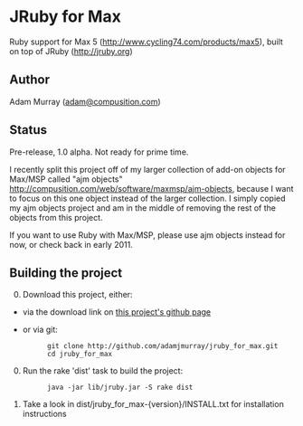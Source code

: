 # JRuby for Max #

Ruby support for Max 5 (<http://www.cycling74.com/products/max5>), built on top of JRuby (<http://jruby.org>)

  
## Author ##

Adam Murray (adam@compusition.com)


## Status ##

Pre-release, 1.0 alpha. Not ready for prime time.

I recently split this project off of my larger collection of add-on objects for Max/MSP called "ajm objects" <http://compusition.com/web/software/maxmsp/ajm-objects>, because I want to focus on this one object instead
of the larger collection. I simply copied my ajm objects project and am in the middle of removing the rest of
the objects from this project.

If you want to use Ruby with Max/MSP, please use ajm objects instead for now, or check back in early 2011.


## Building the project

0. Download this project, either:
 * via the download link on [this project's github page](http://github.com/adamjmurray/jruby_for_max)
 * or via git:

             git clone http://github.com/adamjmurray/jruby_for_max.git
             cd jruby_for_max

0. Run the rake 'dist' task to build the project:

             java -jar lib/jruby.jar -S rake dist
     
0. Take a look in dist/jruby\_for\_max-{version}/INSTALL.txt for installation instructions